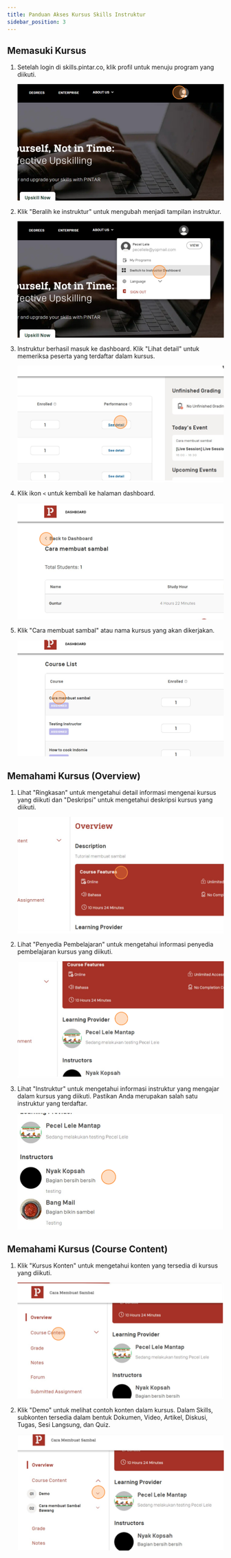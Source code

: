 ```yaml
---
title: Panduan Akses Kursus Skills Instruktur
sidebar_position: 3
---
```

## **Memasuki Kursus**

1. Setelah login di skills.pintar.co, klik profil untuk menuju program yang diikuti.

   ![](/img/1-1.png)
2. Klik "Beralih ke instruktur" untuk mengubah menjadi tampilan instruktur.

   ![](/img/1-2.png)
3. Instruktur berhasil masuk ke dashboard. Klik "Lihat detail" untuk memeriksa peserta yang terdaftar dalam kursus.

   ![](/img/1-3.png)
4. Klik ikon `<` untuk kembali ke halaman dashboard.

   ![](/img/1-4.png)
5. Klik "Cara membuat sambal" atau nama kursus yang akan dikerjakan.

   ![](/img/1-5.png)

## **Memahami Kursus (Overview)**

1. Lihat "Ringkasan" untuk mengetahui detail informasi mengenai kursus yang diikuti dan "Deskripsi" untuk mengetahui deskripsi kursus yang diikuti.

   ![](/img/2-1.png)
2. Lihat "Penyedia Pembelajaran" untuk mengetahui informasi penyedia pembelajaran kursus yang diikuti.

   ![](/img/2-2.png)
3. Lihat "Instruktur" untuk mengetahui informasi instruktur yang mengajar dalam kursus yang diikuti. Pastikan Anda merupakan salah satu instruktur yang terdaftar.

   ![](/img/2-3.png)



## Memahami Kursus (Course Content)

1. Klik "Kursus Konten" untuk mengetahui konten yang tersedia di kursus yang diikuti.

   ![](/img/3-1.png)
2. Klik "Demo" untuk melihat contoh konten dalam kursus. Dalam Skills, subkonten tersedia dalam bentuk Dokumen, Video, Artikel, Diskusi, Tugas, Sesi Langsung, dan Quiz.

   ![](/img/3-2.png)